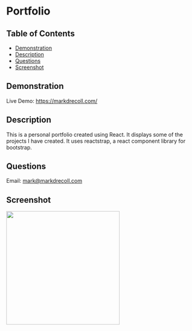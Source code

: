 # Portfolio
  ## Table of Contents
   - [Demonstration](#Demonstration)
   - [Description](#Description)
   - [Questions](#Questions)
   - [Screenshot](#Screenshot)
## Demonstration
Live Demo: https://markdrecoll.com/
## Description
This is a personal portfolio created using React. It displays some of the projects I have created. It uses reactstrap, a react component library for bootstrap.
## Questions
Email: mark@markdrecoll.com
## Screenshot
<img src="https://user-images.githubusercontent.com/77694281/121248891-90b78680-c869-11eb-978f-7a241ce5d394.PNG" width="300px" height="300px">
